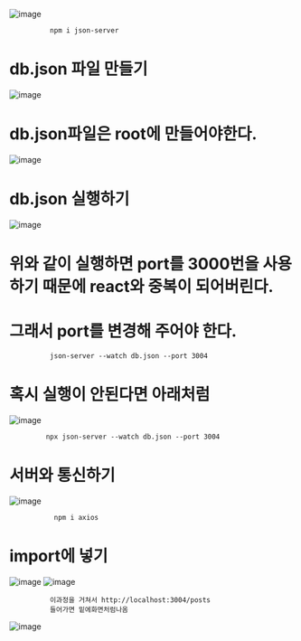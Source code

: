 ![image](https://github.com/1004minjeong/react_basic/assets/129016976/ea28bb04-fe82-458d-b286-e2584b12fc09)

              npm i json-server
       
# db.json 파일 만들기
![image](https://github.com/1004minjeong/react_basic/assets/129016976/fd12fd23-f507-4e55-bb51-df92da164c1b)

# db.json파일은 root에 만들어야한다.
![image](https://github.com/1004minjeong/react_basic/assets/129016976/1b4d1700-eb7a-418c-bbee-268cb9eb34d9)

# db.json 실행하기
![image](https://github.com/1004minjeong/react_basic/assets/129016976/ec011867-548c-40f8-aa5c-52146f02b742)

# 위와 같이 실행하면 port를 3000번을 사용하기 때문에 react와 중복이 되어버린다.
# 그래서 port를 변경해 주어야 한다.
              
              json-server --watch db.json --port 3004

# 혹시 실행이 안된다면 아래처럼
![image](https://github.com/1004minjeong/react_basic/assets/129016976/ecf8ca16-29c0-4f50-a300-5a28b26a0254)
             
             npx json-server --watch db.json --port 3004

# 서버와 통신하기
![image](https://github.com/1004minjeong/react_basic/assets/129016976/4087e622-47dd-41cc-8032-1de45cb7fc6c)
               
               npm i axios
               
 # import에 넣기
![image](https://github.com/1004minjeong/react_basic/assets/129016976/f64c1025-8def-4c09-8279-8580c7666927)
![image](https://github.com/1004minjeong/react_basic/assets/129016976/c7343782-da71-41fa-abb8-972bdbae0f7a)
              
              이과정을 거쳐서 http://localhost:3004/posts 
              들어가면 밑에화면처럼나옴
![image](https://github.com/1004minjeong/react_basic/assets/129016976/f5f27f8b-daff-477f-abea-d6a39ba42e1d)







